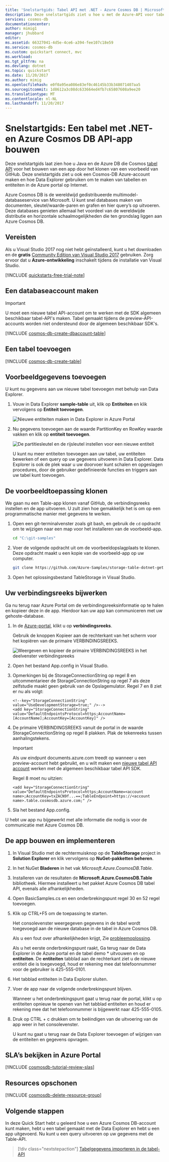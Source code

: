 ```yaml
---
title: 'Snelstartgids: Tabel API met .NET - Azure Cosmos DB | Microsoft Docs'
description: Deze snelstartgids ziet u hoe u met de Azure-API voor tabel Cosmos DB een toepassing maken met de Azure-portal en .NET
services: cosmos-db
documentationcenter: 
author: mimig1
manager: jhubbard
editor: 
ms.assetid: 66327041-4d5e-4ce6-a394-fee107c18e59
ms.service: cosmos-db
ms.custom: quickstart connect, mvc
ms.workload: 
ms.tgt_pltfrm: na
ms.devlang: dotnet
ms.topic: quickstart
ms.date: 11/20/2017
ms.author: mimig
ms.openlocfilehash: e0f0a95ea086e83ef0c46145b33b348071407aa5
ms.sourcegitcommit: 1d8612a3c08dc633664ed4fb7c65807608a9ee20
ms.translationtype: MT
ms.contentlocale: nl-NL
ms.lasthandoff: 11/20/2017
---
```

# <a name="quickstart-build-a-table-api-app-with-net-and-azure-cosmos-db"></a>Snelstartgids: Een tabel met .NET- en Azure Cosmos DB API-app bouwen 

Deze snelstartgids laat zien hoe u Java en de Azure DB die Cosmos [tabel API](table-introduction.md) voor het bouwen van een app door het klonen van een voorbeeld van GitHub. Deze snelstartgids ziet u ook een Cosmos-DB Azure-account maken en hoe Data Explorer gebruiken om te maken van tabellen en entiteiten in de Azure portal op Internet.

Azure Cosmos DB is de wereldwijd gedistribueerde multimodel-databaseservice van Microsoft. U kunt snel databases maken van documenten, sleutel/waarde-paren en grafen en hier query’s op uitvoeren. Deze databases genieten allemaal het voordeel van de wereldwijde distributie en horizontale schaalmogelijkheden die ten grondslag liggen aan Azure Cosmos DB. 

## <a name="prerequisites"></a>Vereisten

Als u Visual Studio 2017 nog niet hebt geïnstalleerd, kunt u het downloaden en de **gratis** [Community Edition van Visual Studio 2017](https://www.visualstudio.com/downloads/) gebruiken. Zorg ervoor dat u **Azure-ontwikkeling** inschakelt tijdens de installatie van Visual Studio.

[!INCLUDE [quickstarts-free-trial-note](../../includes/quickstarts-free-trial-note.md)]

## <a name="create-a-database-account"></a>Een databaseaccount maken

> [!IMPORTANT] 
> U moet een nieuwe tabel API-account om te werken met de SDK algemeen beschikbaar tabel-API's maken. Tabel gemaakt tijdens de preview-API-accounts worden niet ondersteund door de algemeen beschikbaar SDK's.
>

[!INCLUDE [cosmos-db-create-dbaccount-table](../../includes/cosmos-db-create-dbaccount-table.md)]

## <a name="add-a-table"></a>Een tabel toevoegen

[!INCLUDE [cosmos-db-create-table](../../includes/cosmos-db-create-table.md)]

## <a name="add-sample-data"></a>Voorbeeldgegevens toevoegen

U kunt nu gegevens aan uw nieuwe tabel toevoegen met behulp van Data Explorer.

1. Vouw in Data Explorer **sample-table** uit, klik op **Entiteiten** en klik vervolgens op **Entiteit toevoegen**.

   ![Nieuwe entiteiten maken in Data Explorer in Azure Portal](./media/create-table-dotnet/azure-cosmosdb-data-explorer-new-document.png)
2. Nu gegevens toevoegen aan de waarde PartitionKey en RowKey waarde vakken en klik op **entiteit toevoegen**.

   ![De partitiesleutel en de rijsleutel instellen voor een nieuwe entiteit](./media/create-table-dotnet/azure-cosmosdb-data-explorer-new-entity.png)
  
    U kunt nu meer entiteiten toevoegen aan uw tabel, uw entiteiten bewerken of een query op uw gegevens uitvoeren in Data Explorer. Data Explorer is ook de plek waar u uw doorvoer kunt schalen en opgeslagen procedures, door de gebruiker gedefinieerde functies en triggers aan uw tabel kunt toevoegen.

## <a name="clone-the-sample-application"></a>De voorbeeldtoepassing klonen

We gaan nu een Table-app klonen vanaf GitHub, de verbindingsreeks instellen en de app uitvoeren. U zult zien hoe gemakkelijk het is om op een programmatische manier met gegevens te werken. 

1. Open een git-terminalvenster zoals git bash, en gebruik de `cd` opdracht om te wijzigen naar een map voor het installeren van de voorbeeld-app. 

    ```bash
    cd "C:\git-samples"
    ```

2. Voer de volgende opdracht uit om de voorbeeldopslagplaats te klonen. Deze opdracht maakt u een kopie van de voorbeeld-app op uw computer. 

    ```bash
    git clone https://github.com/Azure-Samples/storage-table-dotnet-getting-started.git
    ```

3. Open het oplossingsbestand TableStorage in Visual Studio. 

## <a name="update-your-connection-string"></a>Uw verbindingsreeks bijwerken

Ga nu terug naar Azure Portal om de verbindingsreeksinformatie op te halen en kopieer deze in de app. Hierdoor kan uw app kan communiceren met uw gehoste-database. 

1. In de [Azure-portal](http://portal.azure.com/), klikt u op **verbindingsreeks**. 

    Gebruik de knoppen Kopieer aan de rechterkant van het scherm voor het kopiëren van de primaire VERBINDINGSREEKS.

    ![Weergeven en kopieer de primaire VERBINDINGSREEKS in het deelvenster verbindingsreeks](./media/create-table-dotnet/connection-string.png)

2. Open het bestand App.config in Visual Studio. 

3. Opmerkingen bij de StorageConnectionString op regel 8 en uitcommentarieer de StorageConnectionString op regel 7 als deze zelfstudie maakt geen gebruik van de Opslagemulator. Regel 7 en 8 ziet er nu als volgt:

    ```
    <!--key="StorageConnectionString" value="UseDevelopmentStorage=true;" />-->
    <add key="StorageConnectionString" value="DefaultEndpointsProtocol=https;AccountName=[AccountName];AccountKey=[AccountKey]" />
    ```

4. De primaire VERBINDINGSREEKS vanuit de portal in de waarde StorageConnectionString op regel 8 plakken. Plak de tekenreeks tussen aanhalingstekens. 

    > [!IMPORTANT]
    > Als uw eindpunt documents.azure.com treedt op wanneer u een preview-account hebt gebruikt, en u wilt maken een [nieuwe tabel API account](#create-a-database-account) werken met de algemeen beschikbaar tabel API SDK. 
    > 

    Regel 8 moet nu uitzien:

    ```
    <add key="StorageConnectionString" value="DefaultEndpointsProtocol=https;AccountName=<account name>;AccountKey=txZACN9f...==;TableEndpoint=https://<account name>.table.cosmosdb.azure.com;" />
    ```

5. Sla het bestand App.config.

U hebt uw app nu bijgewerkt met alle informatie die nodig is voor de communicatie met Azure Cosmos DB. 

## <a name="build-and-deploy-the-app"></a>De app bouwen en implementeren

1. In Visual Studio met de rechtermuisknop op de **TableStorage** project in **Solution Explorer** en klik vervolgens op **NuGet-pakketten beheren**. 

2. In het NuGet **Bladeren** in het vak *Microsoft.Azure.CosmosDB.Table*.

3. Installeren van de resultaten de **Microsoft.Azure.CosmosDB.Table** bibliotheek. Hiermee installeert u het pakket Azure Cosmos DB tabel API, evenals alle afhankelijkheden.

4. Open BasicSamples.cs en een onderbrekingspunt regel 30 en 52 regel toevoegen.

5. Klik op CTRL+F5 om de toepassing te starten.

    Het consolevenster weergegeven gegevens in de tabel wordt toegevoegd aan de nieuwe database in de tabel in Azure Cosmos DB. 
    
    Als u een fout over afhankelijkheden krijgt, Zie [probleemoplossing](table-sdk-dotnet.md#troubleshooting).

    Als u het eerste onderbrekingspunt raakt, Ga terug naar de Data Explorer in de Azure portal en de tabel demo * uitvouwen en op **entiteiten**. De **entiteiten** tabblad aan de rechterkant ziet u de nieuwe entiteit die is toegevoegd, houd er rekening mee dat telefoonnummer voor de gebruiker is 425-555-0101.
    
6. Het tabblad entiteiten in Data Explorer sluiten.
    
7. Voer de app naar de volgende onderbrekingspunt blijven.

    Wanneer u het onderbrekingspunt gaat u terug naar de portal, klikt u op entiteiten opnieuw te openen van het tabblad entiteiten en houd er rekening mee dat het telefoonnummer is bijgewerkt naar 425-555-0105.

8. Druk op CTRL + c drukken om te beëindigen van de uitvoering van de app weer in het consolevenster. 

    U kunt nu gaat u terug naar de Data Explorer toevoegen of wijzigen van de entiteiten en gegevens opvragen.

## <a name="review-slas-in-the-azure-portal"></a>SLA’s bekijken in Azure Portal

[!INCLUDE [cosmosdb-tutorial-review-slas](../../includes/cosmos-db-tutorial-review-slas.md)]

## <a name="clean-up-resources"></a>Resources opschonen

[!INCLUDE [cosmosdb-delete-resource-group](../../includes/cosmos-db-delete-resource-group.md)]

## <a name="next-steps"></a>Volgende stappen

In deze Quick Start hebt u geleerd hoe u een Azure Cosmos DB-account kunt maken, hebt u een tabel gemaakt met de Data Explorer en hebt u een app uitgevoerd.  Nu kunt u een query uitvoeren op uw gegevens met de Table-API.  

> [!div class="nextstepaction"]
> [Tabelgegevens importeren in de tabel-API](table-import.md)

